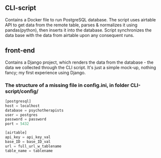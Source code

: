 ## CLI-script
Contains a Docker file to run PostgreSQL database. 
The script uses airtable API to get data from the remote table, parses & normalizes it using pandas(python), then inserts it into the database.
Script synchronizes the data base with the data from airtable upon any consequent runs.
## front-end
Contains a Django project, which renders the data from the database - the data we collected through the CLI script. It's just a simple mock-up, nothing fancy; my first experience using Django.
### The structure of a missing file in config.ini, in folder CLI-script/config/
````python
[postgresql]
host = localhost
database = psychotherapists
user = postgres
password = password
port = 5432

[airtable]
api_key = api_key_val
base_ID = base_ID_val
url = full_url_w_tablename
table_name = tablename
````
